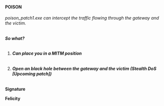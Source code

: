 #### **POISON**



###### poison\_patch1.exe can intercept the traffic flowing through the gateway and the victim. 



###### **So what?**

1. ###### **Can place you in a MITM position**
2. ###### **Open an black hole between the gateway and the victim (Stealth DoS \[Upcoming patch])**







**Signature**

**Felicity**

